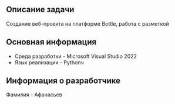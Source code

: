 ## Описание задачи
Создание веб-проекта на платформе Bottle, работа с разметкой
## Основная информация
- Среда разработки - Microsoft Visual Studio 2022
- Язык реализации - Pythonч
## Информация о разработчике
Фамилия - Афанасьев
